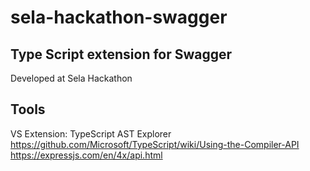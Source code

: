# sela-hackathon-swagger  
## Type Script extension for Swagger
Developed at Sela Hackathon

## Tools
VS Extension: TypeScript AST Explorer
https://github.com/Microsoft/TypeScript/wiki/Using-the-Compiler-API
https://expressjs.com/en/4x/api.html



